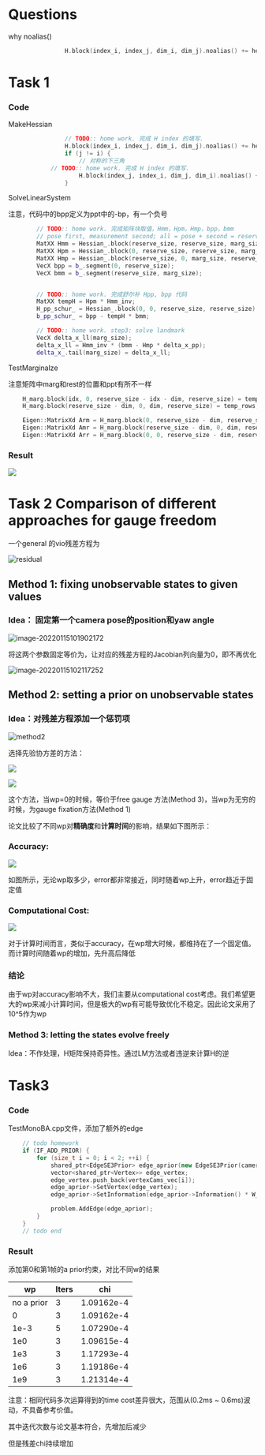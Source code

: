 # Questions

why noalias()

```c++
                H.block(index_i, index_j, dim_i, dim_j).noalias() += hessian;
```

# Task 1

### Code

MakeHessian

```c++
                // TODO:: home work. 完成 H index 的填写.
                H.block(index_i, index_j, dim_i, dim_j).noalias() += hessian;
                if (j != i) {
                    // 对称的下三角
            // TODO:: home work. 完成 H index 的填写.
                    H.block(index_j, index_i, dim_j, dim_i).noalias() += hessian.transpose();
                }

```



SolveLinearSystem

注意，代码中的bpp定义为ppt中的-bp，有一个负号

```c++
        // TODO:: home work. 完成矩阵块取值，Hmm，Hpm，Hmp，bpp，bmm
        // pose first, measurement second; all = pose + second = reservesize + marg_size
        MatXX Hmm = Hessian_.block(reserve_size, reserve_size, marg_size, marg_size);
        MatXX Hpm = Hessian_.block(0, reserve_size, reserve_size, marg_size);
        MatXX Hmp = Hessian_.block(reserve_size, 0, marg_size, reserve_size);
        VecX bpp = b_.segment(0, reserve_size);
        VecX bmm = b_.segment(reserve_size, marg_size);


        // TODO:: home work. 完成舒尔补 Hpp, bpp 代码
        MatXX tempH = Hpm * Hmm_inv;
        H_pp_schur_ = Hessian_.block(0, 0, reserve_size, reserve_size) - tempH * Hmp;
        b_pp_schur_ = bpp - tempH * bmm;

        // TODO:: home work. step3: solve landmark
        VecX delta_x_ll(marg_size);
        delta_x_ll = Hmm_inv * (bmm - Hmp * delta_x_pp);
        delta_x_.tail(marg_size) = delta_x_ll;


```



TestMarginalze

注意矩阵中marg和rest的位置和ppt有所不一样

```c++
    H_marg.block(idx, 0, reserve_size - idx - dim, reserve_size) = temp_botRows;
    H_marg.block(reserve_size - dim, 0, dim, reserve_size) = temp_rows;

    Eigen::MatrixXd Arm = H_marg.block(0, reserve_size - dim, reserve_size - dim, dim);
    Eigen::MatrixXd Amr = H_marg.block(reserve_size - dim, 0, dim, reserve_size - dim);
    Eigen::MatrixXd Arr = H_marg.block(0, 0, reserve_size - dim, reserve_size - dim);

```



### Result

![](docs/task1.png)

# Task 2 Comparison of different approaches for gauge freedom

一个general 的vio残差方程为

![residual](docs/residual.png)

## Method 1: fixing unobservable states to given values 

### Idea： 固定第一个camera pose的position和yaw angle

![image-20220115101902172](docs/method1.png)

将这两个参数固定等价为，让对应的残差方程的Jacobian列向量为0，即不再优化

![image-20220115102117252](docs/method1_2.png)

## Method 2: setting a prior on unobservable states  

### Idea：对残差方程添加一个惩罚项

![method2](docs/method2.png)

选择先验协方差的方法：

![](docs/method2_1.png)

![](docs/method2_1_2.png)

这个方法，当wp=0的时候，等价于free gauge 方法(Method 3)，当wp为无穷的时候，为gauge fixation方法(Method 1)



论文比较了不同wp对**精确度**和**计算时间**的影响，结果如下图所示：



### Accuracy:

![](docs/accuracy.png)

如图所示，无论wp取多少，error都非常接近，同时随着wp上升，error趋近于固定值



### Computational Cost:

![](docs/comput.png)



对于计算时间而言，类似于accuracy，在wp增大时候，都维持在了一个固定值。而计算时间随着wp的增加，先升高后降低



### 结论

由于wp对accuracy影响不大，我们主要从computational cost考虑。我们希望更大的wp来减小计算时间，但是极大的wp有可能导致优化不稳定。因此论文采用了10^5作为wp



### Method 3: letting the states evolve freely

Idea：不作处理，H矩阵保持奇异性。通过LM方法或者违逆来计算H的逆



# Task3 

### Code

TestMonoBA.cpp文件，添加了额外的edge

```c++
    // todo homework
    if (IF_ADD_PRIOR) {
        for (size_t i = 0; i < 2; ++i) {
            shared_ptr<EdgeSE3Prior> edge_aprior(new EdgeSE3Prior(cameras[i].twc, cameras[i].qwc));
            vector<shared_ptr<Vertex>> edge_vertex;
            edge_vertex.push_back(vertexCams_vec[i]);
            edge_aprior->SetVertex(edge_vertex);
            edge_aprior->SetInformation(edge_aprior->Information() * W_P);

            problem.AddEdge(edge_aprior);
        }
    }
    // todo end
```



### Result

添加第0和第1帧的a prior约束，对比不同w的结果

| wp         | Iters | chi        |
| ---------- | ----- | ---------- |
| no a prior | 3     | 1.09162e-4 |
| 0          | 3     | 1.09162e-4 |
| 1e-3       | 5     | 1.07290e-4 |
| 1e0        | 3     | 1.09615e-4 |
| 1e3        | 3     | 1.17293e-4 |
| 1e6        | 3     | 1.19186e-4 |
| 1e9        | 3     | 1.21314e-4 |

注意：相同代码多次运算得到的time cost差异很大，范围从(0.2ms ~ 0.6ms)波动，不具备参考价值。

其中迭代次数与论文基本符合，先增加后减少

但是残差chi持续增加
